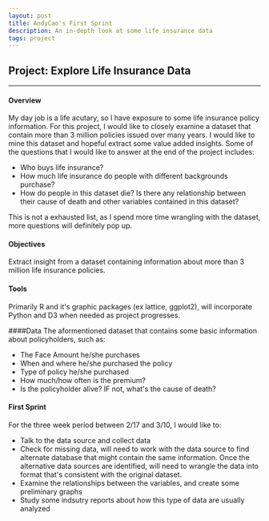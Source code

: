 ```yaml
---
layout: post
title: AndyCao's First Sprint
description: An in-depth look at some life insurance data  
tags: project 
---
```

<section>


## Project: Explore Life Insurance Data
 
-------------------------------------------------------------------------

#### Overview
My day job is a life acutary, so I have exposure to some life insurance policy information. For this project, I would like to closely examine a dataset that contain more than 3 million policies issued over many years. I would like to mine this dataset and hopeful extract some value added insights. Some of the questions that I would like to answer at the end of the project includes:
* Who buys life insurance?
* How much life insurance do people with different backgrounds purchase?
* How do people in this dataset die? Is there any relationship between their cause of death and other variables contained in this dataset?

This is not a exhausted list, as I spend more time wrangling with the dataset, more questions will definitely pop up. 

#### Objectives

Extract insight from a dataset containing information about more than 3 million life insurance policies.

#### Tools
Primarily R and it's graphic packages (ex lattice, ggplot2), will incorporate Python and D3 when needed as project progresses.

####Data 
The aformentioned dataset that contains some basic information about policyholders, such as:
* The Face Amount he/she purchases
* When and where he/she purchased the policy
* Type of policy he/she purchased
* How much/how often is the premium?
* Is the policyholder alive? IF not, what's the cause of death?


#### First Sprint
For the three week period between 2/17 and 3/10, I would like to: 
* Talk to the data source and collect data 
* Check for missing data, will need to work with the data source to find alternate database that might contain the same information. Once the alternative data sources are identified, will need to wrangle the data into format that's consistent with the original dataset. 
* Examine the relationships between the variables, and create some preliminary graphs
* Study some indsutry reports about how this type of data are usually analyzed


</section>